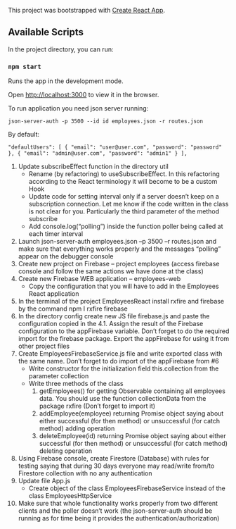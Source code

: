 This project was bootstrapped with [Create React App](https://github.com/facebook/create-react-app).

## Available Scripts

In the project directory, you can run:

### `npm start`

Runs the app in the development mode.<br />

Open [http://localhost:3000](http://localhost:3000) to view it in the browser.

To run application you need json server running:

`json-server-auth -p 3500 --id id employees.json -r routes.json`

By default:

`"defaultUsers": [ { "email": "user@user.com", "password": "password" }, { "email": "admin@user.com", "password": "admin1" } ],`

1. Update subscribeEffect function in the directory util
   - Rename (by refactoring) to useSubscribeEffect. In this refactoring according to the React terminology it will become to be a custom Hook
   - Update code for setting interval only if a server doesn’t keep on a subscription connection. Let me know if the code written in the class is not clear for you. Particularly the third parameter of the method subscribe
   - Add console.log(“polling”) inside the function poller being called at each timer interval
1. Launch json-server-auth employees.json –p 3500 –r routes.json and make sure that everything works properly and the messages “polling” appear on the debugger console
1. Create new project on Firebase – project employees (access firebase console and follow the same actions we have done at the class)
1. Create new Firebase WEB application – employees-web
   - Copy the configuration that you will have to add in the Employees React application
1. In the terminal of the project EmployeesReact install rxfire and firebase by the command npm I rxfire firebase
1. In the directory config create new JS file firebase.js and paste the configuration copied in the 4.1. Assign the result of the Firebase configuration to the appFirebase variable. Don’t forget to do the required import for the firebase package. Export the appFirebase for using it from other project files
1. Create EmployeesFirebaseService.js file and write exported class with the same name. Don’t forget to do import of the appFirebase from #6
   - Write constructor for the initialization field this.collection from the parameter collection
   - Write three methods of the class
     1. getEmployees() for getting Observable containing all employees data. You should use the function collectionData from the package rxfire (Don’t forget to import it)
     1. addEmployee(employee) returning Promise object saying about either successful (for then method) or unsuccessful (for catch method) adding operation
     1. deleteEmployee(id) returning Promise object saying about either successful (for then method) or unsuccessful (for catch method) deleting operation
1. Using Firebase console, create Firestore (Database) with rules for testing saying that during 30 days everyone may read/write from/to Firestore collection with no any authentication
1. Update file App.js
   - Create object of the class EmployeesFirebaseService instead of the class EmployeesHttpService
1. Make sure that whole functionality works properly from two different clients and the poller doesn’t work (the json-server-auth should be running as for time being it provides the authentication/authorization)
